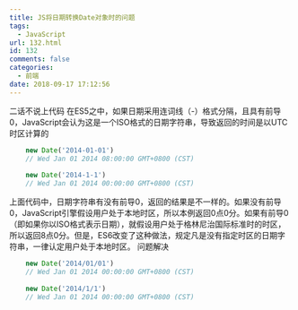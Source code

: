 ```yaml
---
title: JS将日期转换Date对象时的问题
tags:
  - JavaScript
url: 132.html
id: 132
comments: false
categories:
  - 前端
date: 2018-09-17 17:12:56
---
```


二话不说上代码 在ES5之中，如果日期采用连词线（-）格式分隔，且具有前导0，JavaScript会认为这是一个ISO格式的日期字符串，导致返回的时间是以UTC时区计算的
<!-- more -->
```javascript
    new Date('2014-01-01')
    // Wed Jan 01 2014 08:00:00 GMT+0800 (CST)
    
    new Date('2014-1-1')
    // Wed Jan 01 2014 00:00:00 GMT+0800 (CST)
```   

上面代码中，日期字符串有没有前导0，返回的结果是不一样的。如果没有前导0，JavaScript引擎假设用户处于本地时区，所以本例返回0点0分。如果有前导0（即如果你以ISO格式表示日期），就假设用户处于格林尼治国际标准时的时区，所以返回8点0分。但是，ES6改变了这种做法，规定凡是没有指定时区的日期字符串，一律认定用户处于本地时区。 问题解决
```javascript
    new Date('2014/01/01')
    // Wed Jan 01 2014 00:00:00 GMT+0800 (CST)
    
    new Date('2014/1/1')
    // Wed Jan 01 2014 00:00:00 GMT+0800 (CST)
```
